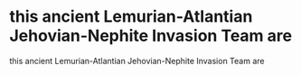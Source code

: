 # this ancient Lemurian-Atlantian Jehovian-Nephite Invasion Team are

this ancient Lemurian-Atlantian Jehovian-Nephite Invasion Team are